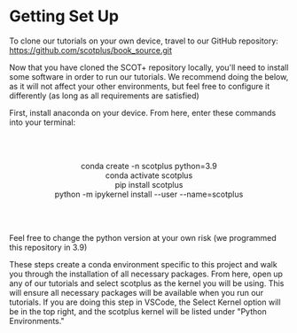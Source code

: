 # Getting Set Up

To clone our tutorials on your own device, travel to our GitHub repository:
https://github.com/scotplus/book_source.git

Now that you have cloned the SCOT+ repository locally, you'll need to install some software in order to run our tutorials.
We recommend doing the below, as it will not affect your other environments, but feel free to configure it differently (as long
as all requirements are satisfied)

First, install anaconda on your device. From here, enter these commands into your terminal:

<br></br>

<center>conda create -n scotplus python=3.9</center>

<center>conda activate scotplus</center>

<center>pip install scotplus</center>

<center>python -m ipykernel install --user --name=scotplus</center>

<br></br>

Feel free to change the python version at your own risk (we programmed this repository in 3.9)

These steps create a conda environment specific to this project and walk you through the installation of all necessary packages. From here, open up any of our tutorials and select scotplus as the kernel you will be using. This will ensure all necessary packages will be available when you run our tutorials. If you are doing this step in VSCode, the Select Kernel option will be in the top right, and the scotplus kernel will be listed under "Python Environments."